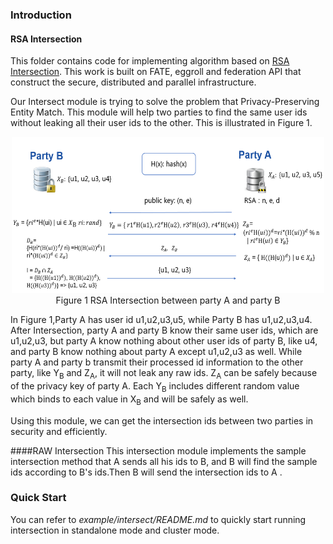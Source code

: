### Introduction
#### RSA Intersection
This  folder contains code for implementing algorithm based on [RSA Intersection](https://books.google.com.hk/books?id=zfvf37_YS8cC&pg=PA73&lpg=PA73&dq=rsa+commutative+encryption&source=bl&ots=LbOiyIlr3E&sig=IIWlTGeoU0C8dRiN10uH2OAwobQ&hl=zh-CN&sa=X&ved=0ahUKEwiLoozC1tbXAhVDnJQKHbP7DvAQ6AEIdTAJ#v=onepage&q&f=false). This work is built on FATE, eggroll and federation API that construct the secure, distributed and parallel infrastructure.

Our Intersect module is trying to solve the problem that Privacy-Preserving Entity Match.
This module will help two parties to find the same user ids without leaking all their user ids 
to the other. This is illustrated in Figure 1. 

<div style="text-align:center", align=center>
<img src="./images/sample.png" alt="sample" width="500" height="250" /><br/>
Figure 1 RSA Intersection between party A and party B</div>

In Figure 1,Party A has user id u1,u2,u3,u5, while Party B has u1,u2,u3,u4. After Intersection,
party A and party B know their same user ids, which are u1,u2,u3, but party A know nothing about
other user ids of party B, like u4, and party B know nothing about party A except u1,u2,u3 as well.
While party A and party b transmit their processed id information to the other party, like Y<sub>B</sub> and Z<sub>A</sub>, 
it will not leak any raw ids. Z<sub>A</sub> can be safely because of the privacy key of party A. 
Each Y<sub>B</sub> includes different random value which binds to each value in X<sub>B</sub> and will be safely as well.

Using this module, we can get the intersection ids between two parties in security and efficiently.  

####RAW Intersection
This intersection module implements the sample intersection method that A sends all his ids to B, and B will find the sample ids according to B's ids.Then B will send the intersection ids to A .

### Quick Start
You can refer to *example/intersect/README.md* to quickly start running intersection in standalone mode and cluster mode. 
